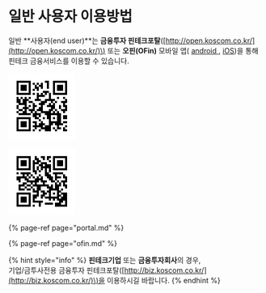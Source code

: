 # 일반 사용자 이용방법

일반 **사용자\(end user\)**는 **금융투자 핀테크포탈**\([http://open.koscom.co.kr/](http://open.koscom.co.kr/)\) 또는 **오핀\(OFin\)** 모바일 앱\( [android ](https://play.google.com/store/apps/details?id=com.oppf.mobile&hl=ko), [iOS](https://itunes.apple.com/kr/app/%EC%98%A4%ED%95%80/id1255027364)\)을 통해 핀테크 금융서비스를 이용할 수 있습니다. 

![android OFIN - QRCode](../../.gitbook/assets/image%20%2851%29.png)

![ios OFIN - QRCode](../../.gitbook/assets/image%20%2828%29.png)

{% page-ref page="portal.md" %}

{% page-ref page="ofin.md" %}



{% hint style="info" %}
**핀테크기업** 또는 **금융투자회사**의 경우,  
기업/금투사전용 금융투자 핀테크포탈\([http://biz.koscom.co.kr/](http://biz.koscom.co.kr/)\)을 이용하시길 바랍니다.
{% endhint %}



